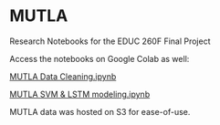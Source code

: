 # MUTLA
Research Notebooks for the EDUC 260F Final Project

Access the notebooks on Google Colab as well:

[MUTLA Data Cleaning.ipynb](https://colab.research.google.com/drive/1DqCZ4V8nptp9_2zsfq4wnq9Sk5iu7rdN?usp=sharing)

[MUTLA SVM & LSTM modeling.ipynb](https://colab.research.google.com/drive/1zE7sOfNEdfD6E-id10-7p02nPFh1acmV?usp=sharing)

MUTLA data was hosted on S3 for ease-of-use.

